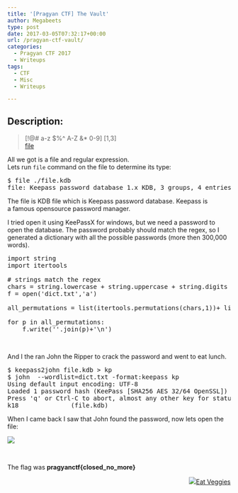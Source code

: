 ```yaml
---
title: '[Pragyan CTF] The Vault'
author: Megabeets
type: post
date: 2017-03-05T07:32:17+00:00
url: /pragyan-ctf-vault/
categories:
  - Pragyan CTF 2017
  - Writeups
tags:
  - CTF
  - Misc
  - Writeups

---
```

## Description:

> <div class="challenge-description">
>   [!@# a-z $%^ A-Z &* 0-9] [1,3]
> </div>
> 
> <div class="challenge-files">
>   <div>
>     <span class="challenge-attachment"><a class="has-tooltip" title="" href="https://ctf.pragyan.org/download?file_key=e6ddbdba43b6d7d9261769def938d922071984306d03af07005853c26d0739a4&team_key=a500afc4a171f394f280518fefd78d62f976bf8303f77f3431573fce01c983cb" data-toggle="tooltip" data-placement="right" data-original-title="1.15 KB">file</a></span>
>   </div>
> </div>

<div>
</div>

<div>
</div>

<div>
  All we got is a file and regular expression.
</div>

<div>
  Lets run <code>file</code> command on the file to determine its type:
</div>

<div>
  <pre class="lang:diff decode:true ">$ file ./file.kdb
file: Keepass password database 1.x KDB, 3 groups, 4 entries, 50000 key transformation rounds</pre>
  
  <p>
    The file is KDB file which is Keepass password database. Keepass is a famous opensource password manager.
  </p>
  
  <p>
    I tried open it using KeePassX for windows, but we need a password to open the database. The password probably should match the regex, so I generated a dictionary with all the possible passwords (more then 300,000 words).
  </p>
  
  <pre class="lang:python decode:true ">import string
import itertools

# strings match the regex
chars = string.lowercase + string.uppercase + string.digits + '!@#$%^&*'
f = open('dict.txt','a')

all_permutations = list(itertools.permutations(chars,1))+ list(itertools.permutations(chars,2))+ list(itertools.permutations(chars,3))

for p in all_permutations:
    f.write(''.join(p)+'\n')</pre>
  
  <p>
    &nbsp;
  </p>
</div>

And I the ran John the Ripper to crack the password and went to eat lunch.

<pre class="toolbar:2 show-lang:2 nums:false nums-toggle:false lang:diff decode:true ">$ keepass2john file.kdb &gt; kp
$ john  --wordlist=dict.txt -format:keepass kp
Using default input encoding: UTF-8
Loaded 1 password hash (KeePass [SHA256 AES 32/64 OpenSSL])
Press 'q' or Ctrl-C to abort, almost any other key for status
k18              (file.kdb)
</pre>

When I came back I saw that John found the password, now lets open the file:

<img src="../uploads/vault1.png" /> 

&nbsp;

The flag was **pragyanctf{closed\_no\_more}**

<div class="nf-post-footer">
  <p style="text-align: right">
    <a href="https://www.megabeets.net/about.html#vegan"><img src="../uploads/megabeets_inline_logo.png" />Eat Veggies</a>
  </p>
</div>